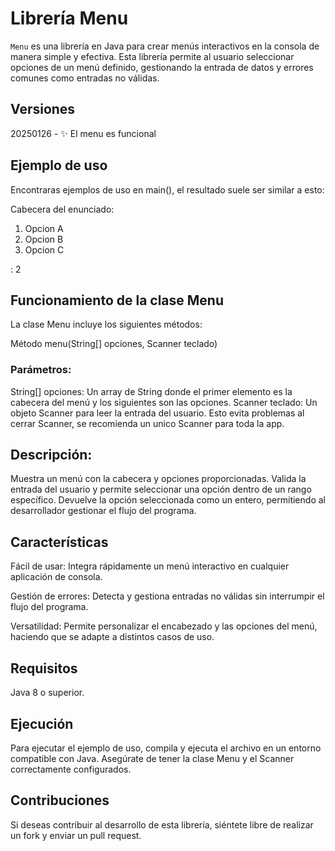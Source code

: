 # Librería Menu

`Menu` es una librería en Java para crear menús interactivos en la consola de manera simple y efectiva. Esta librería permite al usuario seleccionar opciones de un menú definido, gestionando la entrada de datos y errores comunes como entradas no válidas.

## Versiones

20250126 - ✨ El menu es funcional

## Ejemplo de uso

Encontraras ejemplos de uso en main(), el resultado suele ser similar a esto:

Cabecera del enunciado:

   1) Opcion A
   2) Opcion B
   3) Opcion C

: 2

## Funcionamiento de la clase Menu

La clase Menu incluye los siguientes métodos:

Método menu(String[] opciones, Scanner teclado)

### Parámetros:

String[] opciones: Un array de String donde el primer elemento es la cabecera del menú y los siguientes son las opciones.
Scanner teclado: Un objeto Scanner para leer la entrada del usuario. Esto evita problemas al cerrar Scanner, se recomienda un unico Scanner para toda la app.

## Descripción:

Muestra un menú con la cabecera y opciones proporcionadas.
Valida la entrada del usuario y permite seleccionar una opción dentro de un rango específico.
Devuelve la opción seleccionada como un entero, permitiendo al desarrollador gestionar el flujo del programa.

## Características

Fácil de usar: Integra rápidamente un menú interactivo en cualquier aplicación de consola.

Gestión de errores: Detecta y gestiona entradas no válidas sin interrumpir el flujo del programa.

Versatilidad: Permite personalizar el encabezado y las opciones del menú, haciendo que se adapte a distintos casos de uso.

## Requisitos
Java 8 o superior.

## Ejecución
Para ejecutar el ejemplo de uso, compila y ejecuta el archivo en un entorno compatible con Java. Asegúrate de tener la clase Menu y el Scanner correctamente configurados.

## Contribuciones
Si deseas contribuir al desarrollo de esta librería, siéntete libre de realizar un fork y enviar un pull request.